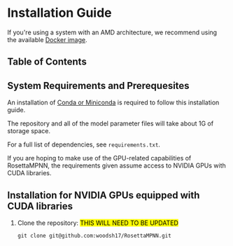 # Installation Guide

If you're using a system with an AMD architecture, we recommend using the available [Docker image](docker.rst).

## Table of Contents

## System Requirements and Prerequesites

An installation of [Conda or Miniconda](https://www.anaconda.com/download/success) is required to follow this installation guide. 

The repository and all of the model parameter files will take about 1G of storage space.

For a full list of dependencies, see `requirements.txt`.

If you are hoping to make use of the GPU-related capabilities of RosettaMPNN, the requirements given assume access to NVIDIA GPUs with CUDA libraries. 

## Installation for NVIDIA GPUs equipped with CUDA libraries

1. Clone the repository: <mark>THIS WILL NEED TO BE UPDATED</mark>
    ```
    git clone git@github.com:woodsh17/RosettaMPNN.git
    ```




